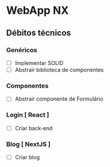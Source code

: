 # WebApp NX

## Débitos técnicos

### Genéricos

- [ ] Implementar SOLID
- [ ] Abstrair biblioteca de componentes

### Componentes

- [ ] Abstrair componente de Formulário

### Login [ React ]

- [ ] Criar back-end

### Blog [ NextJS ]

- [ ] Criar blog
